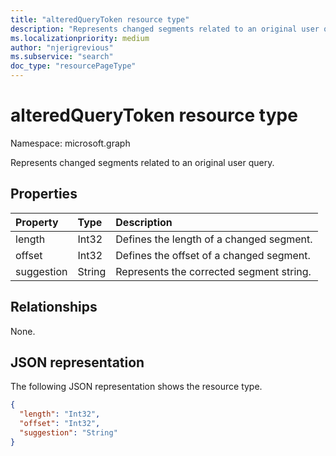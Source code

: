 ```yaml
---
title: "alteredQueryToken resource type"
description: "Represents changed segments related to an original user query."
ms.localizationpriority: medium
author: "njerigrevious"
ms.subservice: "search"
doc_type: "resourcePageType"
---
```


# alteredQueryToken resource type

Namespace: microsoft.graph

Represents changed segments related to an original user query.

## Properties

| Property     | Type        | Description |
|:-------------|:------------|:------------|
|length|Int32| Defines the length of a changed segment.|
|offset|Int32| Defines the offset of a changed segment.|
|suggestion|String| Represents the corrected segment string.|

## Relationships

None.

## JSON representation

The following JSON representation shows the resource type.

<!-- {
  "blockType": "resource",
  "optionalProperties": [

  ],
  "@odata.type": "microsoft.graph.alteredQueryToken",
  "baseType": null
}-->

```json
{
  "length": "Int32",
  "offset": "Int32",
  "suggestion": "String"
}
```
